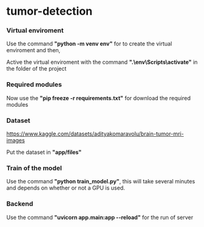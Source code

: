 # tumor-detection

### Virtual enviroment

Use the command **"python -m venv env"** for to create the virtual enviroment and then,

Active the virtual enviroment with the command **".\env\Scripts\activate"** in the folder of the project

### Required modules

Now use the **"pip freeze -r requirements.txt"** for download the required modules

### Dataset

https://www.kaggle.com/datasets/adityakomaravolu/brain-tumor-mri-images

Put the dataset in **"app/files"**

### Train of the model

Use the command **"python train_model.py"**, this will take several minutes and depends on whether or not a GPU is used.

### Backend

Use the command **"uvicorn app.main:app --reload"** for the run of server
